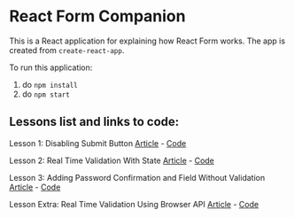 # React Form Companion

This is a React application for explaining how React Form works. The app is created from `create-react-app`.

To run this application:
1. do `npm install`
2. do `npm start`

## Lessons list and links to code:

Lesson 1: Disabling Submit Button [Article](https://sebhastian.com/react-form-disabling-submit-button) - [Code](https://github.com/nathansebhastian/react-form-companion/tree/01-disabling-submit-button)

Lesson 2: Real Time Validation With State [Article](https://sebhastian.com/react-form-real-time-validation-using-state) - [Code](https://github.com/nathansebhastian/react-form-companion/tree/02-real-time-validation-with-state)

Lesson 3: Adding Password Confirmation and Field Without Validation [Article](https://sebhastian.com/react-form-password-confirm-novalidation) - [Code](https://github.com/nathansebhastian/react-form-companion/tree/03-password-confirm-novalidate-textarea)

Lesson Extra: Real Time Validation Using Browser API [Article](https://sebhastian.com/react-form-extra-validation-using-browser-api) - [Code](https://github.com/nathansebhastian/react-form-companion/tree/02-extra-validation-browser-api)

